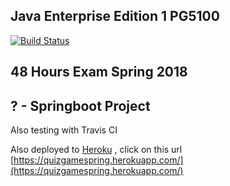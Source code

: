 ## Java Enterprise Edition 1 PG5100

<!--- Travis CI build status banner -->
[![Build Status](https://travis-ci.com/mudasar187/Java_EE_48hrs_Exam.svg?branch=master)](https://travis-ci.com/mudasar187/Java_EE_48hrs_Exam)


## 48 Hours Exam Spring 2018

## ? - Springboot Project


Also testing with Travis CI

Also deployed to [Heroku](https://www.heroku.com/) , click on this url [https://quizgamespring.herokuapp.com/](https://quizgamespring.herokuapp.com/)

